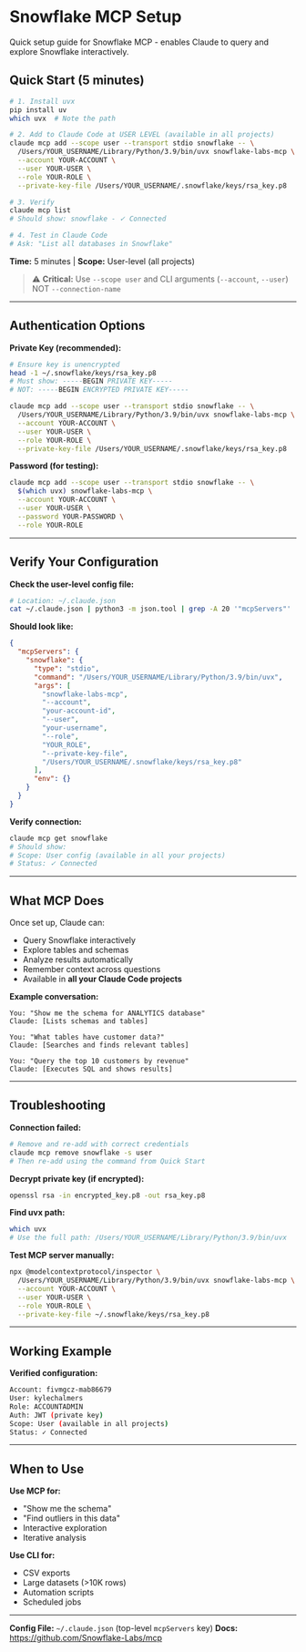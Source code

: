 # Snowflake MCP Setup

Quick setup guide for Snowflake MCP - enables Claude to query and explore Snowflake interactively.

## Quick Start (5 minutes)

```bash
# 1. Install uvx
pip install uv
which uvx  # Note the path

# 2. Add to Claude Code at USER LEVEL (available in all projects)
claude mcp add --scope user --transport stdio snowflake -- \
  /Users/YOUR_USERNAME/Library/Python/3.9/bin/uvx snowflake-labs-mcp \
  --account YOUR-ACCOUNT \
  --user YOUR-USER \
  --role YOUR-ROLE \
  --private-key-file /Users/YOUR_USERNAME/.snowflake/keys/rsa_key.p8

# 3. Verify
claude mcp list
# Should show: snowflake - ✓ Connected

# 4. Test in Claude Code
# Ask: "List all databases in Snowflake"
```

**Time:** 5 minutes | **Scope:** User-level (all projects)

> ⚠️ **Critical:** Use `--scope user` and CLI arguments (`--account`, `--user`) NOT `--connection-name`

---

## Authentication Options

**Private Key (recommended):**
```bash
# Ensure key is unencrypted
head -1 ~/.snowflake/keys/rsa_key.p8
# Must show: -----BEGIN PRIVATE KEY-----
# NOT: -----BEGIN ENCRYPTED PRIVATE KEY-----

claude mcp add --scope user --transport stdio snowflake -- \
  /Users/YOUR_USERNAME/Library/Python/3.9/bin/uvx snowflake-labs-mcp \
  --account YOUR-ACCOUNT \
  --user YOUR-USER \
  --role YOUR-ROLE \
  --private-key-file /Users/YOUR_USERNAME/.snowflake/keys/rsa_key.p8
```

**Password (for testing):**
```bash
claude mcp add --scope user --transport stdio snowflake -- \
  $(which uvx) snowflake-labs-mcp \
  --account YOUR-ACCOUNT \
  --user YOUR-USER \
  --password YOUR-PASSWORD \
  --role YOUR-ROLE
```

---

## Verify Your Configuration

**Check the user-level config file:**
```bash
# Location: ~/.claude.json
cat ~/.claude.json | python3 -m json.tool | grep -A 20 '"mcpServers"'
```

**Should look like:**
```json
{
  "mcpServers": {
    "snowflake": {
      "type": "stdio",
      "command": "/Users/YOUR_USERNAME/Library/Python/3.9/bin/uvx",
      "args": [
        "snowflake-labs-mcp",
        "--account",
        "your-account-id",
        "--user",
        "your-username",
        "--role",
        "YOUR_ROLE",
        "--private-key-file",
        "/Users/YOUR_USERNAME/.snowflake/keys/rsa_key.p8"
      ],
      "env": {}
    }
  }
}
```

**Verify connection:**
```bash
claude mcp get snowflake
# Should show:
# Scope: User config (available in all your projects)
# Status: ✓ Connected
```

---

## What MCP Does

Once set up, Claude can:
- Query Snowflake interactively
- Explore tables and schemas
- Analyze results automatically
- Remember context across questions
- Available in **all your Claude Code projects**

**Example conversation:**
```
You: "Show me the schema for ANALYTICS database"
Claude: [Lists schemas and tables]

You: "What tables have customer data?"
Claude: [Searches and finds relevant tables]

You: "Query the top 10 customers by revenue"
Claude: [Executes SQL and shows results]
```

---

## Troubleshooting

**Connection failed:**
```bash
# Remove and re-add with correct credentials
claude mcp remove snowflake -s user
# Then re-add using the command from Quick Start
```

**Decrypt private key (if encrypted):**
```bash
openssl rsa -in encrypted_key.p8 -out rsa_key.p8
```

**Find uvx path:**
```bash
which uvx
# Use the full path: /Users/YOUR_USERNAME/Library/Python/3.9/bin/uvx
```

**Test MCP server manually:**
```bash
npx @modelcontextprotocol/inspector \
  /Users/YOUR_USERNAME/Library/Python/3.9/bin/uvx snowflake-labs-mcp \
  --account YOUR-ACCOUNT \
  --user YOUR-USER \
  --role YOUR-ROLE \
  --private-key-file ~/.snowflake/keys/rsa_key.p8
```

---

## Working Example

**Verified configuration:**
```bash
Account: fivmgcz-mab86679
User: kylechalmers
Role: ACCOUNTADMIN
Auth: JWT (private key)
Scope: User (available in all projects)
Status: ✓ Connected
```

---

## When to Use

**Use MCP for:**
- "Show me the schema"
- "Find outliers in this data"
- Interactive exploration
- Iterative analysis

**Use CLI for:**
- CSV exports
- Large datasets (>10K rows)
- Automation scripts
- Scheduled jobs

---

**Config File:** `~/.claude.json` (top-level `mcpServers` key)
**Docs:** https://github.com/Snowflake-Labs/mcp
